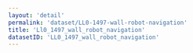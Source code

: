 ```yaml
---
layout: 'detail'
permalink: 'dataset/LL0-1497-wall-robot-navigation'
title: 'Ll0_1497_wall_robot_navigation'
datasetID: 'LL0_1497_wall_robot_navigation'
---
```

